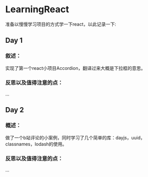 # LearningReact

准备以慢慢学习项目的方式学一下react，以此记录一下:

## Day 1

### 叙述：
实现了第一个react小项目Accordion，翻译过来大概是下拉框的意思。

### 反思以及值得注意的点：
...

## Day 2

### 概述：
做了一个b站评论的小案例，同时学习了几个简单的库：dayjs，uuid，classnames，lodash的使用。

### 反思以及值得注意的点：
...
